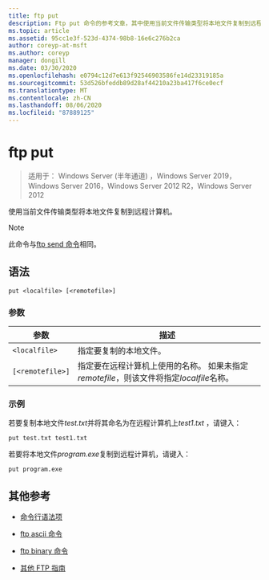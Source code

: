 ```yaml
---
title: ftp put
description: Ftp put 命令的参考文章，其中使用当前文件传输类型将本地文件复制到远程计算机。
ms.topic: article
ms.assetid: 95cc1e3f-523d-4374-98b8-16e6c276b2ca
author: coreyp-at-msft
ms.author: coreyp
manager: dongill
ms.date: 03/30/2020
ms.openlocfilehash: e0794c12d7e613f92546903586fe14d23319185a
ms.sourcegitcommit: 53d526bfeddb89d28af44210a23ba417f6ce0ecf
ms.translationtype: MT
ms.contentlocale: zh-CN
ms.lasthandoff: 08/06/2020
ms.locfileid: "87889125"
---
```

# <a name="ftp-put"></a>ftp put

> 适用于： Windows Server (半年通道) ，Windows Server 2019，Windows Server 2016，Windows Server 2012 R2，Windows Server 2012

使用当前文件传输类型将本地文件复制到远程计算机。

> [!NOTE]
> 此命令与[ftp send 命令](ftp-send_1.md)相同。

## <a name="syntax"></a>语法

```
put <localfile> [<remotefile>]
```

### <a name="parameters"></a>参数

| 参数 | 描述 |
| --------- | ----------- |
| `<localfile>` | 指定要复制的本地文件。 |
| `[<remotefile>]` | 指定要在远程计算机上使用的名称。 如果未指定*remotefile*，则该文件将指定*localfile*名称。|

### <a name="examples"></a>示例

若要复制本地文件*test.txt*并将其命名为在远程计算机上*test1.txt* ，请键入：

```
put test.txt test1.txt
```

若要将本地文件*program.exe*复制到远程计算机，请键入：

```
put program.exe
```

## <a name="additional-references"></a>其他参考

- [命令行语法项](command-line-syntax-key.md)

- [ftp ascii 命令](ftp-ascii.md)

- [ftp binary 命令](ftp-binary.md)

- [其他 FTP 指南](/previous-versions/orphan-topics/ws.10/cc756013(v=ws.10))
